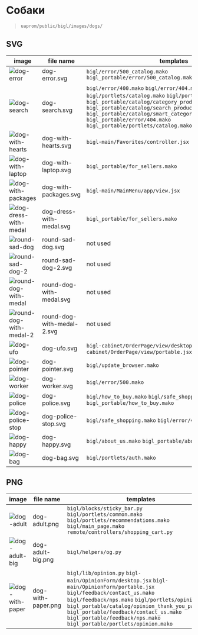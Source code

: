 <!--
more/images/dogs|1
-->

[dog-error]: http://assets.uaprom-trunk.dev-cluster.uaprom/bigl/images/dogs/dog-error.svg "svg-dog"
[dog-search]: http://assets.uaprom-trunk.dev-cluster.uaprom/bigl/images/dogs/dog-search.svg "svg-dog"
[dog-with-hearts]: http://assets.uaprom-trunk.dev-cluster.uaprom/bigl/images/dogs/dog-with-hearts.svg "svg-dog"
[dog-with-laptop]: http://assets.uaprom-trunk.dev-cluster.uaprom/bigl/images/dogs/dog-with-laptop.svg "svg-dog"
[dog-dress-with-medal]: http://assets.uaprom-trunk.dev-cluster.uaprom/bigl/images/dogs/dog-dress-with-medal.svg "svg-dog"
[round-dog-with-medal]: http://assets.uaprom-trunk.dev-cluster.uaprom/bigl/images/dogs/round-dog-with-medal.svg "svg-dog"
[round-sad-dog]: http://assets.uaprom-trunk.dev-cluster.uaprom/bigl/images/dogs/round-sad-dog.svg "svg-dog"
[round-sad-dog-2]: http://assets.uaprom-trunk.dev-cluster.uaprom/bigl/images/dogs/round-sad-dog-2.svg "svg-dog"
[round-dog-with-medal-2]: http://assets.uaprom-trunk.dev-cluster.uaprom/bigl/images/dogs/round-dog-with-medal-2.svg "svg-dog"
[dog-ufo]: http://assets.uaprom-trunk.dev-cluster.uaprom/bigl/images/dogs/dog-ufo.svg "svg-dog"
[dog-pointer]: http://assets.uaprom-trunk.dev-cluster.uaprom/bigl/images/dogs/dog-pointer.svg "svg-dog"
[dog-worker]: http://assets.uaprom-trunk.dev-cluster.uaprom/bigl/images/dogs/dog-worker.svg "svg-dog"
[dog-police]: http://assets.uaprom-trunk.dev-cluster.uaprom/bigl/images/dogs/dog-police.svg "svg-dog"
[dog-police-stop]: http://assets.uaprom-trunk.dev-cluster.uaprom/bigl/images/dogs/dog-police-stop.svg "svg-dog"
[dog-happy]: http://assets.uaprom-trunk.dev-cluster.uaprom/bigl/images/dogs/dog-happy.svg "svg-dog"
[dog-bag]: http://assets.uaprom-trunk.dev-cluster.uaprom/bigl/images/dogs/dog-bag.svg "svg-dog"
[dog-with-packages]: http://assets.uaprom-trunk.dev-cluster.uaprom/bigl/images/dogs/dog-with-packages.svg "svg-dog"

[dog-adult]: http://assets.uaprom-trunk.dev-cluster.uaprom/bigl/images/dogs/dog-adult.png "svg-dog"
[dog-adult-big]: http://assets.uaprom-trunk.dev-cluster.uaprom/bigl/images/dogs/dog-adult-big.png "svg-dog"
[dog-with-paper]: http://assets.uaprom-trunk.dev-cluster.uaprom/bigl/images/dogs/dog-with-paper.png "svg-dog"


# Cобаки

> `uaprom/public/bigl/images/dogs/`


## SVG

|           image           |         file name          |  templates |
|---------------------------|----------------------------|------------|
| ![dog-error]              | dog-error.svg              | `bigl/error/500_catalog.mako` `bigl_portable/error/500_catalog.mako` |
| ![dog-search]             | dog-search.svg             | `bigl/error/400.mako` `bigl/error/404.mako` `bigl/portlets/catalog.mako` `bigl/portlets/search.mako` `bigl_portable/catalog/category_product_not_found.mako` `bigl_portable/catalog/search_product_not_found.mako` `bigl_portable/catalog/smart_category/search_not_found.mako` `bigl_portable/error/404.mako` `bigl_portable/portlets/catalog.mako` |
| ![dog-with-hearts]        | dog-with-hearts.svg        | `bigl-main/Favorites/controller.jsx` |
| ![dog-with-laptop]        | dog-with-laptop.svg        | `bigl_portable/for_sellers.mako` |
| ![dog-with-packages]      | dog-with-packages.svg      | `bigl-main/MainMenu/app/view.jsx` |
| ![dog-dress-with-medal]   | dog-dress-with-medal.svg   | `bigl_portable/for_sellers.mako` |
| ![round-sad-dog]          | round-sad-dog.svg          | not used |
| ![round-sad-dog-2]        | round-sad-dog-2.svg        | not used |
| ![round-dog-with-medal]   | round-dog-with-medal.svg   | not used |
| ![round-dog-with-medal-2] | round-dog-with-medal-2.svg | not used |
| ![dog-ufo]                | dog-ufo.svg                | `bigl-cabinet/OrderPage/view/desktop.jsx` `bigl-cabinet/OrderPage/view/portable.jsx` |
| ![dog-pointer]            | dog-pointer.svg            | `bigl/update_browser.mako` |
| ![dog-worker]             | dog-worker.svg             | `bigl/error/500.mako` |
| ![dog-police]             | dog-police.svg             | `bigl/how_to_buy.mako` `bigl/safe_shopping.mako` `bigl_portable/how_to_buy.mako` |
| ![dog-police-stop]        | dog-police-stop.svg        | `bigl/safe_shopping.mako` `bigl/error/403.mako` |
| ![dog-happy]              | dog-happy.svg              | `bigl/about_us.mako` `bigl_portable/about_us.mako` |
| ![dog-bag]                | dog-bag.svg                | `bigl/portlets/auth.mako` |


## PNG

|           image           |         file name          |  templates |
|---------------------------|----------------------------|------------|
| ![dog-adult]              | dog-adult.png              | `bigl/blocks/sticky_bar.py` `bigl/portlets/common.mako` `bigl/portlets/recommendations.mako` `bigl/main_page.mako` `remote/controllers/shopping_cart.py` |
| ![dog-adult-big]          | dog-adult-big.png          | `bigl/helpers/og.py` |
| ![dog-with-paper]         | dog-with-paper.png         | `bigl/lib/opinion.py` `bigl-main/OpinionForm/desktop.jsx` `bigl-main/OpinionForm/portable.jsx` `bigl/feedback/contact_us.mako` `bigl/feedback/nps.mako` `bigl/portlets/opinion.mako` `bigl_portable/catalog/opinion_thank_you_page.mako` `bigl_portable/feedback/contact_us.mako` `bigl_portable/feedback/nps.mako` `bigl_portable/portlets/opinion.mako`|
